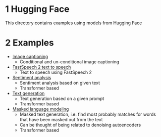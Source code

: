 # 1 Hugging Face

This directory contains examples using models from Hugging Face

# 2 Examples

* [Image captioning](./Image_captioning.ipynb)
  * Conditional and un-conditional image captioning
* [FastSpeech 2 text to speech](./FastSpeech2_text_to_speech.ipynb)
  * Text to speech using FastSpeech 2
* [Sentiment analysis](./Sentiment_analysis.ipynb)
  * Sentiment analysis based on given text
  * Transformer based
* [Text generation](./Text_generation.ipynb)
  * Text generation based on a given prompt
  * Transformer based
* [Masked language modeling](./Masked_language_modeling.ipynb)
  * Masked text generation, i.e. find most probably matches for words that have been masked out from the text
  * Can be thought of being related to denoising autoencoders
  * Transformer based
